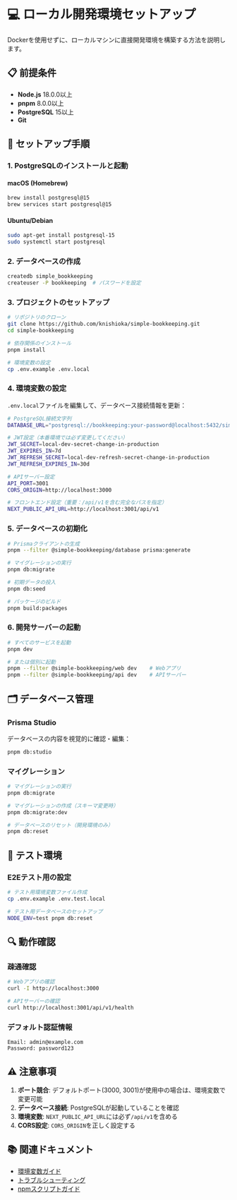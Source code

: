 # 💻 ローカル開発環境セットアップ

Dockerを使用せずに、ローカルマシンに直接開発環境を構築する方法を説明します。

## 📋 前提条件

- **Node.js** 18.0.0以上
- **pnpm** 8.0.0以上
- **PostgreSQL** 15以上
- **Git**

## 🔧 セットアップ手順

### 1. PostgreSQLのインストールと起動

#### macOS (Homebrew)

```bash
brew install postgresql@15
brew services start postgresql@15
```

#### Ubuntu/Debian

```bash
sudo apt-get install postgresql-15
sudo systemctl start postgresql
```

### 2. データベースの作成

```bash
createdb simple_bookkeeping
createuser -P bookkeeping  # パスワードを設定
```

### 3. プロジェクトのセットアップ

```bash
# リポジトリのクローン
git clone https://github.com/knishioka/simple-bookkeeping.git
cd simple-bookkeeping

# 依存関係のインストール
pnpm install

# 環境変数の設定
cp .env.example .env.local
```

### 4. 環境変数の設定

`.env.local`ファイルを編集して、データベース接続情報を更新：

```bash
# PostgreSQL接続文字列
DATABASE_URL="postgresql://bookkeeping:your-password@localhost:5432/simple_bookkeeping?schema=public"

# JWT設定（本番環境では必ず変更してください）
JWT_SECRET=local-dev-secret-change-in-production
JWT_EXPIRES_IN=7d
JWT_REFRESH_SECRET=local-dev-refresh-secret-change-in-production
JWT_REFRESH_EXPIRES_IN=30d

# APIサーバー設定
API_PORT=3001
CORS_ORIGIN=http://localhost:3000

# フロントエンド設定（重要：/api/v1を含む完全なパスを指定）
NEXT_PUBLIC_API_URL=http://localhost:3001/api/v1
```

### 5. データベースの初期化

```bash
# Prismaクライアントの生成
pnpm --filter @simple-bookkeeping/database prisma:generate

# マイグレーションの実行
pnpm db:migrate

# 初期データの投入
pnpm db:seed

# パッケージのビルド
pnpm build:packages
```

### 6. 開発サーバーの起動

```bash
# すべてのサービスを起動
pnpm dev

# または個別に起動
pnpm --filter @simple-bookkeeping/web dev    # Webアプリ
pnpm --filter @simple-bookkeeping/api dev    # APIサーバー
```

## 🗂️ データベース管理

### Prisma Studio

データベースの内容を視覚的に確認・編集：

```bash
pnpm db:studio
```

### マイグレーション

```bash
# マイグレーションの実行
pnpm db:migrate

# マイグレーションの作成（スキーマ変更時）
pnpm db:migrate:dev

# データベースのリセット（開発環境のみ）
pnpm db:reset
```

## 🧪 テスト環境

### E2Eテスト用の設定

```bash
# テスト用環境変数ファイル作成
cp .env.example .env.test.local

# テスト用データベースのセットアップ
NODE_ENV=test pnpm db:reset
```

## 🔍 動作確認

### 疎通確認

```bash
# Webアプリの確認
curl -I http://localhost:3000

# APIサーバーの確認
curl http://localhost:3001/api/v1/health
```

### デフォルト認証情報

```
Email: admin@example.com
Password: password123
```

## ⚠️ 注意事項

1. **ポート競合**: デフォルトポート(3000, 3001)が使用中の場合は、環境変数で変更可能
2. **データベース接続**: PostgreSQLが起動していることを確認
3. **環境変数**: `NEXT_PUBLIC_API_URL`には必ず`/api/v1`を含める
4. **CORS設定**: `CORS_ORIGIN`を正しく設定する

## 📚 関連ドキュメント

- [環境変数ガイド](../ENVIRONMENT_VARIABLES.md)
- [トラブルシューティング](./troubleshooting.md)
- [npmスクリプトガイド](../npm-scripts-guide.md)
